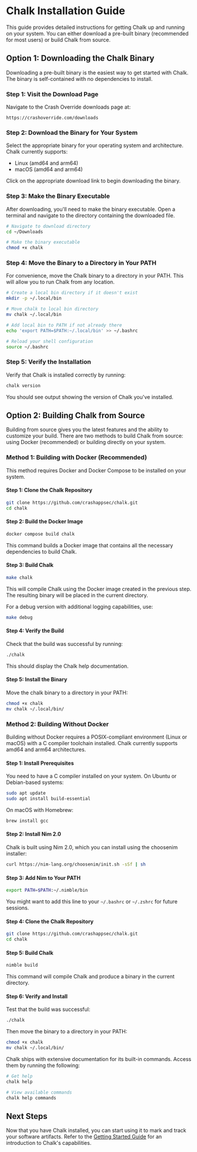 # Chalk Installation Guide

This guide provides detailed instructions for getting Chalk up and running on your system. You can
either download a pre-built binary (recommended for most users) or build Chalk from source.

## Option 1: Downloading the Chalk Binary

Downloading a pre-built binary is the easiest way to get started with Chalk. The binary is
self-contained with no dependencies to install.

### Step 1: Visit the Download Page

Navigate to the Crash Override downloads page at:
```
https://crashoverride.com/downloads
```

### Step 2: Download the Binary for Your System

Select the appropriate binary for your operating system and architecture. Chalk currently supports:
- Linux (amd64 and arm64)
- macOS (amd64 and arm64)

Click on the appropriate download link to begin downloading the binary.

### Step 3: Make the Binary Executable

After downloading, you'll need to make the binary executable. Open a terminal and navigate to the
directory containing the downloaded file.

```bash
# Navigate to download directory
cd ~/Downloads

# Make the binary executable
chmod +x chalk
```

### Step 4: Move the Binary to a Directory in Your PATH

For convenience, move the Chalk binary to a directory in your PATH. This will allow you to run
Chalk from any location.

```bash
# Create a local bin directory if it doesn't exist
mkdir -p ~/.local/bin

# Move chalk to local bin directory
mv chalk ~/.local/bin

# Add local bin to PATH if not already there
echo 'export PATH=$PATH:~/.local/bin' >> ~/.bashrc

# Reload your shell configuration
source ~/.bashrc
```

### Step 5: Verify the Installation

Verify that Chalk is installed correctly by running:

```bash
chalk version
```

You should see output showing the version of Chalk you've installed.

## Option 2: Building Chalk from Source

Building from source gives you the latest features and the ability to customize your build. There
are two methods to build Chalk from source: using Docker (recommended) or building directly on your
system.

### Method 1: Building with Docker (Recommended)

This method requires Docker and Docker Compose to be installed on your system.

#### Step 1: Clone the Chalk Repository

```bash
git clone https://github.com/crashappsec/chalk.git
cd chalk
```

#### Step 2: Build the Docker Image

```bash
docker compose build chalk
```

This command builds a Docker image that contains all the necessary dependencies to build Chalk.

#### Step 3: Build Chalk

```bash
make chalk
```

This will compile Chalk using the Docker image created in the previous step. The resulting binary
will be placed in the current directory.

For a debug version with additional logging capabilities, use:

```bash
make debug
```

#### Step 4: Verify the Build

Check that the build was successful by running:

```bash
./chalk
```

This should display the Chalk help documentation.

#### Step 5: Install the Binary

Move the chalk binary to a directory in your PATH:

```bash
chmod +x chalk
mv chalk ~/.local/bin/
```

### Method 2: Building Without Docker

Building without Docker requires a POSIX-compliant environment (Linux or macOS) with a C compiler
toolchain installed. Chalk currently supports amd64 and arm64 architectures.

#### Step 1: Install Prerequisites

You need to have a C compiler installed on your system. On Ubuntu or Debian-based systems:

```bash
sudo apt update
sudo apt install build-essential
```

On macOS with Homebrew:

```bash
brew install gcc
```

#### Step 2: Install Nim 2.0

Chalk is built using Nim 2.0, which you can install using the choosenim installer:

```bash
curl https://nim-lang.org/choosenim/init.sh -sSf | sh
```

#### Step 3: Add Nim to Your PATH

```bash
export PATH=$PATH:~/.nimble/bin
```

You might want to add this line to your `~/.bashrc` or `~/.zshrc` for future sessions.

#### Step 4: Clone the Chalk Repository

```bash
git clone https://github.com/crashappsec/chalk.git
cd chalk
```

#### Step 5: Build Chalk

```bash
nimble build
```

This command will compile Chalk and produce a binary in the current directory.

#### Step 6: Verify and Install

Test that the build was successful:

```bash
./chalk
```

Then move the binary to a directory in your PATH:

```bash
chmod +x chalk
mv chalk ~/.local/bin/
```

Chalk ships with extensive documentation for its built-in commands. Access them by running the
following:

```bash
# Get help
chalk help

# View available commands
chalk help commands
```

## Next Steps

Now that you have Chalk installed, you can start using it to mark and track your software artifacts.
Refer to the [Getting Started Guide](https://crashoverride.com/docs/chalk/getting-started) for an
introduction to Chalk's capabilities.
